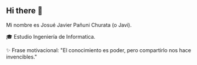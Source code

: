 ## Hi there 👋

Mi nombre es Josué Javier Pañuni Churata (o Javi).

🎓 Estudio Ingeniería de Informatica.

✨ Frase motivacional: "El conocimiento es poder, pero compartirlo nos hace invencibles."
